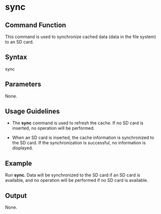 # sync


## Command Function

This command is used to synchronize cached data (data in the file system) to an SD card.


## Syntax

sync


## Parameters

None.


## Usage Guidelines

- The **sync** command is used to refresh the cache. If no SD card is inserted, no operation will be performed.

- When an SD card is inserted, the cache information is synchronized to the SD card. If the synchronization is successful, no information is displayed.


## Example

Run **sync**. Data will be synchronized to the SD card if an SD card is available, and no operation will be performed if no SD card is available.


## Output

None.
